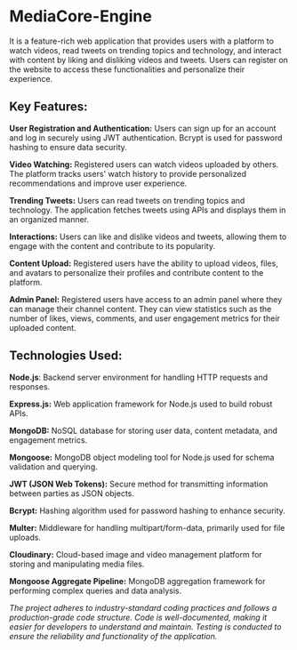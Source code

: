 # MediaCore-Engine
It is a feature-rich web application that provides users with a platform to watch videos, read tweets on trending topics and technology, and interact with content by liking and disliking videos and tweets. Users can register on the website to access these functionalities and personalize their experience.

<h2>Key Features:</h2>

<b>User Registration and Authentication:</b> Users can sign up for an account and log in securely using JWT authentication. Bcrypt is used for password hashing to ensure data security.

<b>Video Watching:</b> Registered users can watch videos uploaded by others. The platform tracks users' watch history to provide personalized recommendations and improve user experience.

<b>Trending Tweets:</b> Users can read tweets on trending topics and technology. The application fetches tweets using APIs and displays them in an organized manner.

<b>Interactions:</b> Users can like and dislike videos and tweets, allowing them to engage with the content and contribute to its popularity.

<b>Content Upload:</b> Registered users have the ability to upload videos, files, and avatars to personalize their profiles and contribute content to the platform.

<b>Admin Panel:</b> Registered users have access to an admin panel where they can manage their channel content. They can view statistics such as the number of likes, views, comments, and user engagement metrics for their uploaded content.

<h2>Technologies Used:</h2>

<b>Node.js</b>: Backend server environment for handling HTTP requests and responses.

<b>Express.js:</b> Web application framework for Node.js used to build robust APIs.

<b>MongoDB:</b> NoSQL database for storing user data, content metadata, and engagement metrics.

<b>Mongoose:</b> MongoDB object modeling tool for Node.js used for schema validation and querying.

<b>JWT (JSON Web Tokens):</b> Secure method for transmitting information between parties as JSON objects.

<b>Bcrypt:</b> Hashing algorithm used for password hashing to enhance security.

<b>Multer:</b> Middleware for handling multipart/form-data, primarily used for file uploads.

<b>Cloudinary:</b> Cloud-based image and video management platform for storing and manipulating media files.

<b>Mongoose Aggregate Pipeline:</b> MongoDB aggregation framework for performing complex queries and data analysis.

<i>The project adheres to industry-standard coding practices and follows a production-grade code structure.
Code is well-documented, making it easier for developers to understand and maintain.
Testing is conducted to ensure the reliability and functionality of the application.</i>
